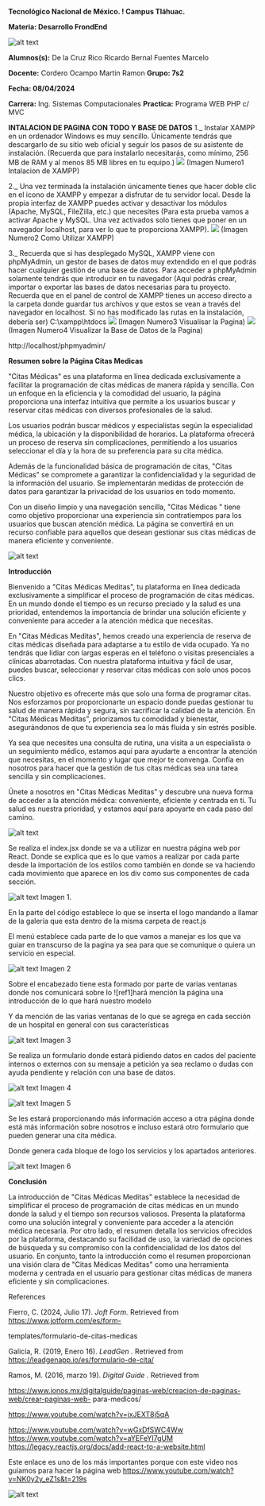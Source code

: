 ﻿**Tecnológico Nacional de México. !  Campus Tláhuac.** 

**Materia: Desarrollo FrondEnd** 

![alt text](<assets/Captura de pantalla 2024-04-29 211506.png>)

**Alumnos(s):** De la Cruz Rico Ricardo Bernal Fuentes Marcelo 

**Docente:** Cordero Ocampo Martin Ramon  **Grupo: 7s2** 

**Fecha: 08/04/2024** 

**Carrera:** Ing. Sistemas Computacionales  **Practica:**   Programa WEB PHP c/  MVC     

**INTALACION DE PAGINA CON TODO Y BASE DE DATOS**
1._ Instalar XAMPP en un ordenador Windows es muy sencillo. Únicamente tendrás que descargarlo de su sitio web oficial y seguir los pasos de su asistente de instalación. (Recuerda que para instalarlo necesitarás, como mínimo, 256 MB de RAM y al menos 85 MB libres en tu equipo.) ![](assets/image.png)
(Imagen Numero1 Intalacion de XAMPP)

2._ Una vez terminada la instalación únicamente tienes que hacer doble clic en el icono de XAMPP y empezar a disfrutar de tu servidor local. Desde la propia interfaz de XAMPP puedes activar y desactivar los módulos (Apache, MySQL, FileZilla, etc.) que necesites (Para esta prueba vamos a activar Apache y MySQL. Una vez activados solo tienes que poner en un navegador localhost, para ver lo que te proporciona XAMPP). ![](assets/image-1.png)
(Imagen Numero2 Como Utilizar XAMPP)


3._ Recuerda que si has desplegado MySQL, XAMPP viene con phpMyAdmin, un gestor de bases de datos muy extendido en el que podrás hacer cualquier gestión de una base de datos. Para acceder a phpMyAdmin solamente tendrás que introducir en tu navegador (Aquí podrás crear, importar o exportar las bases de datos necesarias para tu proyecto. Recuerda que en el panel de control de XAMPP tienes un acceso directo a la carpeta donde guardar tus archivos y que estos se vean a través del navegador en localhost. Si no has modificado las rutas en la instalación, debería ser)    C:\xampp\htdocs ![](assets/image-2.png)
(Imagen Numero3 Visualisar la Pagina)
![](assets/image-3.png)
(Imagen Numero4 Visualizar la Base de Datos de la Pagina)

http://localhost/phpmyadmin/

**Resumen sobre la Página Citas Medicas**

"Citas Médicas" es una plataforma en línea dedicada exclusivamente a facilitar la programación de citas médicas de manera rápida y sencilla. Con un enfoque en la eficiencia y la comodidad del usuario, la página proporciona una interfaz intuitiva que permite a los usuarios buscar y reservar citas médicas con diversos profesionales de la salud. 

Los usuarios podrán buscar médicos y especialistas según la especialidad médica, la ubicación y la disponibilidad de horarios. La plataforma ofrecerá un proceso de reserva sin complicaciones, permitiendo a los usuarios seleccionar el día y la hora de su preferencia para su cita médica. 

Además de la funcionalidad básica de programación de citas, "Citas Médicas" se compromete a garantizar la confidencialidad y la seguridad de la información del usuario. Se implementarán medidas de protección de datos para garantizar la privacidad de los usuarios en todo momento. 

Con un diseño limpio y una navegación sencilla, "Citas Médicas " tiene como objetivo proporcionar una experiencia sin contratiempos para los usuarios que buscan atención médica. La página se convertirá en un recurso confiable para aquellos que desean gestionar sus citas médicas de manera eficiente y conveniente. 

![alt text](<assets/Captura de pantalla 2024-04-29 211944.png>)

**Introducción**

Bienvenido a "Citas Médicas Meditas", tu plataforma en línea dedicada exclusivamente a simplificar el proceso de programación de citas médicas. En un mundo donde el tiempo es un recurso preciado y la salud es una prioridad, entendemos la importancia de brindar una solución eficiente y conveniente para acceder a la atención médica que necesitas. 

En "Citas Médicas Meditas", hemos creado una experiencia de reserva de citas médicas diseñada para adaptarse a tu estilo de vida ocupado. Ya no tendrás que lidiar con largas esperas en el teléfono o visitas presenciales a clínicas abarrotadas. Con nuestra plataforma intuitiva y fácil de usar, puedes buscar, seleccionar y reservar citas médicas con solo unos pocos clics. 

Nuestro objetivo es ofrecerte más que solo una forma de programar citas. Nos esforzamos por proporcionarte un espacio donde puedas gestionar tu salud de manera rápida y segura, sin sacrificar la calidad de la atención. En "Citas Médicas Meditas", priorizamos tu comodidad y bienestar, asegurándonos de que tu experiencia sea lo más fluida y sin estrés posible. 

Ya sea que necesites una consulta de rutina, una visita a un especialista o un seguimiento médico, estamos aquí para ayudarte a encontrar la atención que necesitas, en el momento y lugar que mejor te convenga. Confía en nosotros para hacer que la gestión de tus citas médicas sea una tarea sencilla y sin complicaciones. 

Únete a nosotros en "Citas Médicas Meditas" y descubre una nueva forma de acceder a la atención médica: conveniente, eficiente y centrada en ti. Tu salud es nuestra prioridad, y estamos aquí para apoyarte en cada paso del camino. 

![alt text](assets/image-4.png)

Se realiza el index.jsx donde se va a utilizar en nuestra página web por React. Donde se explica que es lo que vamos a realizar por cada parte desde la importación de los estilos como también en donde se va haciendo cada movimiento que aparece en los div como sus componentes de cada sección.   

![alt text](<assets/Captura de pantalla 2024-04-29 212206.png>)
Imagen 1. 

En la parte del código establece lo que se inserta el logo mandando a llamar de la galería que esta dentro de la misma carpeta de react.js 

El menú establece cada parte de lo que vamos a manejar es los que va guiar en transcurso de la pagina ya sea para que se comunique o quiera un servicio en especial. 

![alt text](<assets/Captura de pantalla 2024-04-29 212238.png>)
Imagen 2 

Sobre el encabezado tiene esta formado por parte de varias ventanas donde nos comunicará sobre lo ![ref1]hará mención la página una introducción de lo que hará nuestro modelo 

Y da mención de las varias ventanas de lo que se agrega en cada sección de un hospital en general con sus características  

![alt text](assets/image-5.png)
Imagen 3 

Se realiza un formulario donde estará pidiendo datos en cados del paciente internos o externos con su mensaje a petición ya sea reclamo o dudas con ayuda pendiente y relación con una base de datos. 

![alt text](assets/image-6.png)
Imagen 4 

![alt text](<assets/Captura de pantalla 2024-04-29 212427.png>)
Imagen 5 

Se les estará proporcionando más información acceso a otra página donde está más información sobre nosotros e incluso estará otro formulario que pueden generar una cita médica. 

Donde genera cada bloque de logo los servicios y los apartados anteriores. 

![alt text](assets/image-7.png)
Imagen 6

**Conclusión**  

La introducción de "Citas Médicas Meditas" establece la necesidad de simplificar el proceso de programación de citas médicas en un mundo donde la salud y el tiempo son recursos valiosos. Presenta la plataforma como una solución integral y conveniente para acceder a la atención médica necesaria. Por otro lado, el resumen detalla los servicios ofrecidos por la plataforma, destacando su facilidad de uso, la variedad de opciones de búsqueda y su compromiso con la confidencialidad de los datos del usuario. En conjunto, tanto la introducción como el resumen proporcionan una visión clara de "Citas Médicas Meditas" como una herramienta moderna y centrada en el usuario para gestionar citas médicas de manera eficiente y sin complicaciones. 

References 

Fierro, C. (2024, Julio 17). *Joft Form.* Retrieved from https://www.jotform.com/es/form-

templates/formulario-de-citas-medicas 

Galicia, R. (2019, Enero 16). *LeadGen .* Retrieved from https://leadgenapp.io/es/formulario-de-cita/ 

Ramos, M. (2016, marzo 19). *Digital Guide .* Retrieved from 

https://www.ionos.mx/digitalguide/paginas-web/creacion-de-paginas-web/crear-paginas-web- para-medicos/ 

[https://www.youtube.com/watch?v=jxJEXT8j5qA ](https://www.youtube.com/watch?v=jxJEXT8j5qA)

[https://www.youtube.com/watch?v=wGxDfSWC4Ww ](https://www.youtube.com/watch?v=wGxDfSWC4Ww)[https://www.youtube.com/watch?v=aYEFeYI7gUM ](https://www.youtube.com/watch?v=aYEFeYI7gUM)[https://legacy.reactjs.org/docs/add-react-to-a-website.html ](https://legacy.reactjs.org/docs/add-react-to-a-website.html)

Este enlace es uno de los más importantes porque con este video nos guiamos para hacer la página web  [https://www.youtube.com/watch?v=NK0y2y_eZ1s&t=219s ](https://www.youtube.com/watch?v=NK0y2y_eZ1s&t=219s)

![alt text](<assets/Captura de pantalla 2024-04-29 212559.png>)

